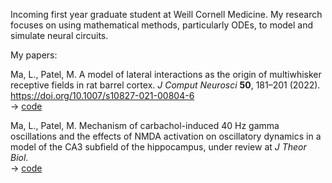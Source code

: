 Incoming first year graduate student at Weill Cornell Medicine. My research focuses on using mathematical methods, particularly ODEs, to model and simulate neural circuits. 

My papers: 

Ma, L., Patel, M. A model of lateral interactions as the origin of multiwhisker receptive fields in rat barrel cortex. _J Comput Neurosci_ **50**, 181–201 (2022). https://doi.org/10.1007/s10827-021-00804-6  
-> [code](https://github.com/lma000/LateralBarrelModel)

Ma, L., Patel, M. Mechanism of carbachol-induced 40 Hz gamma oscillations and the effects of NMDA activation on oscillatory dynamics in a model of the CA3 subfield of the hippocampus, under review at _J Theor Biol_.   
-> [code](https://github.com/lma000/CA3OscModel)
